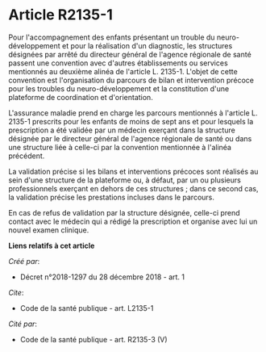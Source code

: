 # Article R2135-1

Pour l'accompagnement des enfants présentant un trouble du neuro-développement et pour la réalisation d'un diagnostic, les
structures désignées par arrêté du directeur général de l'agence régionale de santé passent une convention avec d'autres
établissements ou services mentionnés au deuxième alinéa de l'article L. 2135-1. L'objet de cette convention est
l'organisation du parcours de bilan et intervention précoce pour les troubles du neuro-développement et la constitution d'une
plateforme de coordination et d'orientation. 

L'assurance maladie prend en charge les parcours mentionnés à l'article L. 2135-1 prescrits pour les enfants de moins de sept
ans et pour lesquels la prescription a été validée par un médecin exerçant dans la structure désignée par le directeur
général de l'agence régionale de santé ou dans une structure liée à celle-ci par la convention mentionnée à l'alinéa
précédent. 

La validation précise si les bilans et interventions précoces sont réalisés au sein d'une structure de la plateforme ou, à
défaut, par un ou plusieurs professionnels exerçant en dehors de ces structures ; dans ce second cas, la validation précise
les prestations incluses dans le parcours. 

En cas de refus de validation par la structure désignée, celle-ci prend contact avec le médecin qui a rédigé la prescription
et organise avec lui un nouvel examen clinique.

**Liens relatifs à cet article**

_Créé par_:

  - Décret n°2018-1297 du 28 décembre 2018 - art. 1

_Cite_:

  - Code de la santé publique - art. L2135-1

_Cité par_:

  - Code de la santé publique - art. R2135-3 (V)
